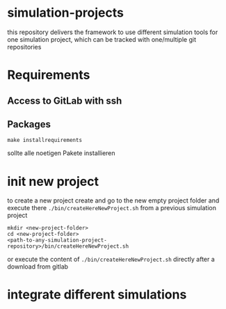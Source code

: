 # simulation-projects
this repository delivers the framework to use different simulation tools for one simulation project, which can be tracked with one/multiple git repositories

# Requirements
## Access to GitLab with ssh


## Packages
    make installrequirements
sollte alle noetigen Pakete installieren

# init new project
to create a new project create and go to the new empty project folder and execute there `./bin/createHereNewProject.sh` from a previous simulation project

    mkdir <new-project-folder>
    cd <new-project-folder>
    <path-to-any-simulation-project-repository>/bin/createHereNewProject.sh

or execute the content of `./bin/createHereNewProject.sh` directly after a download from gitlab  

# integrate different simulations

